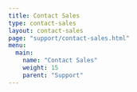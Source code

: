 ```yaml
---
title: Contact Sales
type: contact-sales
layout: contact-sales
page: "support/contact-sales.html"
menu:
  main:
    name: "Contact Sales"
    weight: 15
    parent: "Support"
---
```

